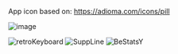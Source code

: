 App icon based on: https://adioma.com/icons/pill

![image](https://github.com/user-attachments/assets/4d65658a-517d-4b6a-a3b8-ace7012ddc32)

![retroKeyboard](https://github.com/user-attachments/assets/d5561f8c-f614-4384-9823-483bba701f51)
![SuppLine](https://github.com/user-attachments/assets/5c6fd0f2-4009-4c98-97fe-4c4ecf033c5f)
![BeStatsY](https://github.com/user-attachments/assets/fc21b69a-5b70-4739-a641-1fd3ceb3077a)

